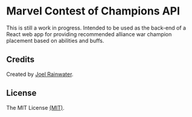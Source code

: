 # Marvel Contest of Champions API

This is still a work in progress. Intended to be used as the back-end of a React web app for providing recommended alliance war champion placement based on abilities and buffs. 

<a name="Credits"></a>
## Credits

Created by [Joel Rainwater](https://github.com/rain2o/).

<a name="License"></a>
## License

The MIT License [(MIT)](https://opensource.org/licenses/MIT).
